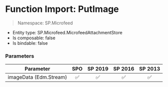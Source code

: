 # Function Import: PutImage

> Namespace: SP.Microfeed

- Entity type: SP.Microfeed.MicrofeedAttachmentStore
- Is composable: false
- Is bindable: false

### Parameters

Parameter | SPO | SP 2019 | SP 2016 | SP 2013
----------|:---:|:-------:|:-------:|:-------:
imageData (Edm.Stream) | ✅ | ✅ | ✅ | ✅